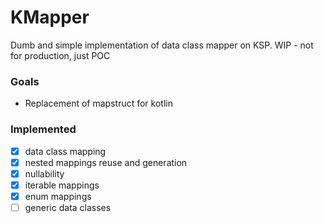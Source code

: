 KMapper
===
Dumb and simple implementation of data class mapper on KSP. WIP - not for production, just POC

### Goals

* Replacement of mapstruct for kotlin

### Implemented

- [x] data class mapping
- [x] nested mappings reuse and generation
- [x] nullability
- [x] iterable mappings
- [x] enum mappings
- [ ] generic data classes
